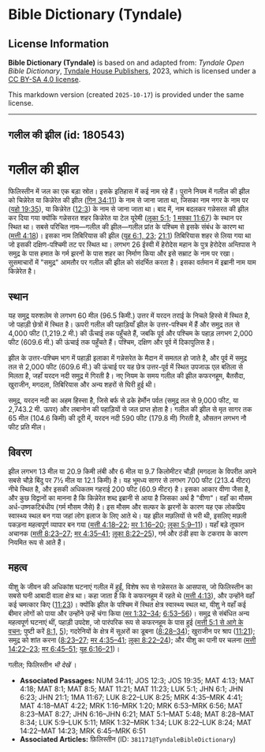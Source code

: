 # Bible Dictionary (Tyndale)

## License Information

**Bible Dictionary (Tyndale)** is based on and adapted from: _Tyndale Open Bible Dictionary_, [Tyndale House Publishers](https://tyndaleopenresources.com/), 2023, which is licensed under a [CC BY-SA 4.0 license](https://creativecommons.org/licenses/by-sa/4.0/legalcode.en).

This markdown version (created `2025-10-17`) is provided under the same license.



--------------------------------

## गलील की झील (id: 180543)

गलील की झील
===========

फिलिस्तीन में जल का एक बड़ा स्रोत। इसके इतिहास में कई नाम रहे हैं। पुराने नियम में गलील की झील को चिन्नेरेत या किन्नेरेत की झील ([गिन 34:11](https://ref.ly/Num34:11)) के नाम से जाना जाता था, जिसका नाम नगर के नाम पर ([यहो 19:35](https://ref.ly/Josh19:35)), या किन्नेरेत ([12:3](https://ref.ly/Josh12:3)) के नाम से जाना जाता था। बाद में, नाम बदलकर गन्नेसरत की झील कर दिया गया क्योंकि गन्नेसरत शहर किन्नेरेत या टेल यूरेमी ([लूका 5:1](https://ref.ly/Luke5:1); [1 मक्का 11:67](https://ref.ly/1Macc11:67)) के स्थान पर स्थित था। सबसे परिचित नाम—गलील की झील—गलील प्रांत के पश्चिम से इसके संबंध के कारण था ([मत्ती 4:18](https://ref.ly/Matt4:18))। इसका नाम तिबिरियास की झील ([यूह 6:1, 23](https://ref.ly/John6:1); [21:1](https://ref.ly/John21:1)) तिबिरियास शहर से लिया गया था जो इसकी दक्षिण\-पश्चिमी तट पर स्थित था। लगभग 26 ईस्वी में हेरोदेस महान के पुत्र हेरोदेस अन्तिपास ने समुद्र के पास हमात के गर्म झरनों के पास शहर का निर्माण किया और इसे सम्राट के नाम पर रखा। सुसमाचारों में "समुद्र" आमतौर पर गलील की झील को संदर्भित करता है। इसका वर्तमान में इब्रानी नाम याम किन्नेरेत है।

स्थान
-----

यह समुद्र यरुशलेम से लगभग 60 मील (96\.5 किमी.) उत्तर में यरदन तराई के निचले हिस्से में स्थित है, जो पहाड़ी छेत्रों में स्थित है। ऊपरी गलील की पहाड़ियाँ झील के उत्तर\-पश्चिम में हैं और समुद्र तल से 4,000 फीट (1,219\.2 मी.) की ऊँचाई तक पहुँचते हैं, जबकि पूर्व और पश्चिम के पहाड़ लगभग 2,000 फीट (609\.6 मी.) की ऊंचाई तक पहुँचते हैं। पश्चिम, दक्षिण और पूर्व में दिकापुलिस है।

झील के उत्तर\-पश्चिम भाग में पहाड़ी इलाका में गन्नेसरेत के मैदान में समतल हो जाते है, और पूर्व में समुद्र तल से 2,000 फीट (609\.6 मी.) की ऊंचाई पर यह छेत्र उत्तर\-पूर्व में स्थित उपजाऊ एल बतिला से मिलता है, जहाँ यरदन नदी समुद्र में गिरती है। नए नियम के समय गलील की झील कफरनहूम, बैतसैदा, खुराजीन, मगदला, तिबिरियास और अन्य शहरों से घिरी हुई थी।

समुद्र, यरदन नदी का अहम हिस्सा है, जिसे बर्फ से ढके हेर्मोन पर्वत (समुद्र तल से 9,000 फीट, या 2,743\.2 मी. ऊपर) और लबानोन की पहाड़ियों से जल प्राप्त होता है। गलील की झील से मृत सागर तक 65 मील (104\.6 किमी) की दूरी में, यरदन नदी 590 फीट (179\.8 मी) गिरती है, औसतन लगभग नौ फीट प्रति मील।

विवरण
-----

झील लगभग 13 मील या 20\.9 किमी लंबी और 6 मील या 9\.7 किलोमीटर चौड़ी (मगदला के विपरीत अपने सबसे चौड़े बिंदु पर 7½ मील या 12\.1 किमी) है। यह भूमध्य सागर से लगभग 700 फीट (213\.4 मीटर) नीचे स्थित है, और इसकी अधिकतम गहराई 200 फीट (60\.9 मीटर) है। इसका आकार वीणा जैसा है, और कुछ विद्वानों का मानना है कि किन्नेरेत शब्द इब्रानी से आया है जिसका अर्थ है "वीणा"। वहाँ का मौसम अर्ध\-उष्णकटिबंधीय (गर्म मौसम जैसे) है। इस मौसम और सल्फर के झरनों के कारण यह एक लोकप्रिय स्वास्थ्य स्थल बन गया जहां लोग इलाज के लिए आते थे। यह झील मछलियों से भरी थी, इसलिए मछली पकड़ना महत्वपूर्ण व्यापार बन गया ([मत्ती 4:18–22](https://ref.ly/Matt4:18-Matt4:22); [मर 1:16–20](https://ref.ly/Mark1:16-Mark1:20); [लूका 5:9–11](https://ref.ly/Luke5:9-Luke5:11))। यहाँ बड़े तूफान अचानक ([मत्ती 8:23–27](https://ref.ly/Matt8:23-Matt8:27); [मर 4:35–41](https://ref.ly/Mark4:35-Mark4:41); [लूका 8:22–25](https://ref.ly/Luke8:22-Luke8:25)), गर्म और ठंडी हवा के टकराव के कारण नियमित रूप से आते हैं।

महत्व
-----

यीशु के जीवन की अधिकांश घटनाएं गलील में हुईं, विशेष रूप से गन्नेसरत के आसपास, जो फिलिस्तीन का सबसे घनी आबादी वाला क्षेत्र था। कहा जाता है कि वे कफरनहूम में रहते थे ([मत्ती 4:13](https://ref.ly/Matt4:13)), और उन्होंने वहाँ कई चमत्कार किए ([11:23](https://ref.ly/Matt11:23))। क्योंकि झील के पश्चिम में स्थित क्षेत्र स्वास्थ्य स्थल था, यीशु ने वहाँ कई बीमार लोगों को पाया और उन्होंने उन्हें चंगा किया ([मर 1:32–34](https://ref.ly/Mark1:32-Mark1:34); [6:53–56](https://ref.ly/Mark6:53-Mark6:56))। समुद्र से संबंधित अन्य महत्वपूर्ण घटनाएं थीं, पहाड़ी उपदेश, जो पारंपरिक रूप से कफरनहूम के पास हुई ([मत्ती 5:1 से आगे के वचन](https://ref.ly/Matt5:1-Matt5:48); पुष्टी करें [8:1,](https://ref.ly/Matt8:1) [5](https://ref.ly/Matt8:1,Matt8:5)); गदरेनियों के क्षेत्र में सूअरों का डूबना ([8:28–34](https://ref.ly/Matt8:28-Matt8:34)); खुराजीन पर श्राप ([11:21](https://ref.ly/Matt11:21)); समुद्र को शांत करना ([8:23–27](https://ref.ly/Matt8:23-Matt8:27); [मर 4:35–41](https://ref.ly/Mark4:35-Mark4:41); [लूका 8:22–24](https://ref.ly/Luke8:22-Luke8:24)); और यीशु का पानी पर चलना ([मत्ती 14:22–23](https://ref.ly/Matt14:22-Matt14:23); [मर 6:45–51](https://ref.ly/Mark6:45-Mark6:51); [यूह 6:16–21](https://ref.ly/John6:16-John6:21))।

 गलील; फिलिस्तीन *भी देखें* ।

* **Associated Passages:** NUM 34:11; JOS 12:3; JOS 19:35; MAT 4:13; MAT 4:18; MAT 8:1; MAT 8:5; MAT 11:21; MAT 11:23; LUK 5:1; JHN 6:1; JHN 6:23; JHN 21:1; 1MA 11:67; LUK 8:22–LUK 8:25; MRK 4:35–MRK 4:41; MAT 4:18–MAT 4:22; MRK 1:16–MRK 1:20; MRK 6:53–MRK 6:56; MAT 8:23–MAT 8:27; JHN 6:16–JHN 6:21; MAT 5:1–MAT 5:48; MAT 8:28–MAT 8:34; LUK 5:9–LUK 5:11; MRK 1:32–MRK 1:34; LUK 8:22–LUK 8:24; MAT 14:22–MAT 14:23; MRK 6:45–MRK 6:51
* **Associated Articles:** फ़िलिस्तीन (ID: `381171@TyndaleBibleDictionary`)

